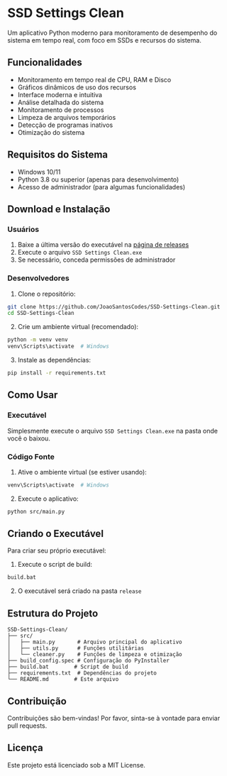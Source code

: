 # SSD Settings Clean

Um aplicativo Python moderno para monitoramento de desempenho do sistema em tempo real, com foco em SSDs e recursos do sistema.

## Funcionalidades

- Monitoramento em tempo real de CPU, RAM e Disco
- Gráficos dinâmicos de uso dos recursos
- Interface moderna e intuitiva
- Análise detalhada do sistema
- Monitoramento de processos
- Limpeza de arquivos temporários
- Detecção de programas inativos
- Otimização do sistema

## Requisitos do Sistema

- Windows 10/11
- Python 3.8 ou superior (apenas para desenvolvimento)
- Acesso de administrador (para algumas funcionalidades)

## Download e Instalação

### Usuários
1. Baixe a última versão do executável na [página de releases](https://github.com/JoaoSantosCodes/SSD-Settings-Clean/releases)
2. Execute o arquivo `SSD Settings Clean.exe`
3. Se necessário, conceda permissões de administrador

### Desenvolvedores

1. Clone o repositório:
```bash
git clone https://github.com/JoaoSantosCodes/SSD-Settings-Clean.git
cd SSD-Settings-Clean
```

2. Crie um ambiente virtual (recomendado):
```bash
python -m venv venv
venv\Scripts\activate  # Windows
```

3. Instale as dependências:
```bash
pip install -r requirements.txt
```

## Como Usar

### Executável
Simplesmente execute o arquivo `SSD Settings Clean.exe` na pasta onde você o baixou.

### Código Fonte
1. Ative o ambiente virtual (se estiver usando):
```bash
venv\Scripts\activate  # Windows
```

2. Execute o aplicativo:
```bash
python src/main.py
```

## Criando o Executável

Para criar seu próprio executável:

1. Execute o script de build:
```bash
build.bat
```

2. O executável será criado na pasta `release`

## Estrutura do Projeto

```
SSD-Settings-Clean/
├── src/
│   ├── main.py       # Arquivo principal do aplicativo
│   ├── utils.py      # Funções utilitárias
│   └── cleaner.py    # Funções de limpeza e otimização
├── build_config.spec # Configuração do PyInstaller
├── build.bat        # Script de build
├── requirements.txt  # Dependências do projeto
└── README.md        # Este arquivo
```

## Contribuição

Contribuições são bem-vindas! Por favor, sinta-se à vontade para enviar pull requests.

## Licença

Este projeto está licenciado sob a MIT License. 